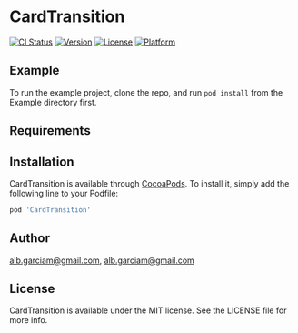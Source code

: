 # CardTransition

[![CI Status](https://img.shields.io/travis/alb.garciam@gmail.com/CardTransition.svg?style=flat)](https://travis-ci.org/alb.garciam@gmail.com/CardTransition)
[![Version](https://img.shields.io/cocoapods/v/CardTransition.svg?style=flat)](https://cocoapods.org/pods/CardTransition)
[![License](https://img.shields.io/cocoapods/l/CardTransition.svg?style=flat)](https://cocoapods.org/pods/CardTransition)
[![Platform](https://img.shields.io/cocoapods/p/CardTransition.svg?style=flat)](https://cocoapods.org/pods/CardTransition)

## Example

To run the example project, clone the repo, and run `pod install` from the Example directory first.

## Requirements

## Installation

CardTransition is available through [CocoaPods](https://cocoapods.org). To install
it, simply add the following line to your Podfile:

```ruby
pod 'CardTransition'
```

## Author

alb.garciam@gmail.com, alb.garciam@gmail.com

## License

CardTransition is available under the MIT license. See the LICENSE file for more info.
